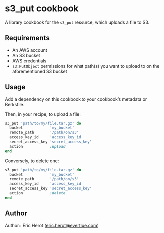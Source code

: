 # s3_put cookbook

A library cookbook for the `s3_put` resource, which uploads a file to S3.

## Requirements

* An AWS account 
* An S3 bucket
* AWS credentials
* `s3:PutObject` permissions for what path(s) you want to upload to on the aforementioned S3 bucket

## Usage

Add a dependency on this cookbook to your cookbook’s metadata or Berksfile.

Then, in your recipe, to upload a file:

```ruby
s3_put 'path/to/my/file.tar.gz' do
  bucket            'my_bucket'
  remote_path       '/path/on/s3'
  access_key_id     'access_key_id'
  secret_access_key 'secret_access_key'
  action            :upload
end
```

Conversely, to delete one:

```ruby
s3_put 'path/to/my/file.tar.gz' do
  bucket            'my_bucket'
  remote_path       '/path/on/s3'
  access_key_id     'access_key_id'
  secret_access_key 'secret_access_key'
  action            :delete
end
```

## Author

Author:: Eric Herot (<eric.herot@evertrue.com>)
